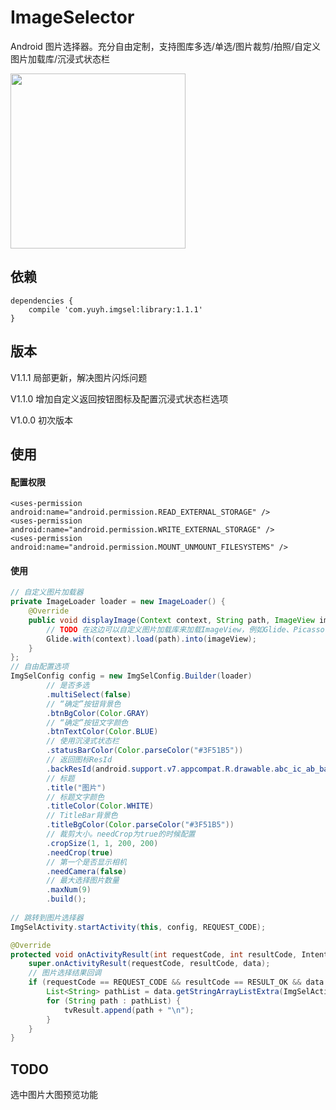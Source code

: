 # ImageSelector

Android 图片选择器。充分自由定制，支持图库多选/单选/图片裁剪/拍照/自定义图片加载库/沉浸式状态栏

<img src="https://github.com/smuyyh/ImageSelector/blob/master/screenshot/screen_1.png?raw=true" width=280/>

## 依赖
```
dependencies {
    compile 'com.yuyh.imgsel:library:1.1.1'
}
```

## 版本

V1.1.1 局部更新，解决图片闪烁问题

V1.1.0 增加自定义返回按钮图标及配置沉浸式状态栏选项

V1.0.0 初次版本

## 使用

#### 配置权限
```
<uses-permission android:name="android.permission.READ_EXTERNAL_STORAGE" />
<uses-permission android:name="android.permission.WRITE_EXTERNAL_STORAGE" />
<uses-permission android:name="android.permission.MOUNT_UNMOUNT_FILESYSTEMS" />
```

#### 使用

```java
// 自定义图片加载器
private ImageLoader loader = new ImageLoader() {
    @Override
    public void displayImage(Context context, String path, ImageView imageView) {
        // TODO 在这边可以自定义图片加载库来加载ImageView，例如Glide、Picasso、ImageLoader等
        Glide.with(context).load(path).into(imageView);
    }
};
// 自由配置选项
ImgSelConfig config = new ImgSelConfig.Builder(loader)
        // 是否多选
        .multiSelect(false)
        // “确定”按钮背景色
        .btnBgColor(Color.GRAY)
        // “确定”按钮文字颜色
        .btnTextColor(Color.BLUE)
        // 使用沉浸式状态栏
        .statusBarColor(Color.parseColor("#3F51B5"))
        // 返回图标ResId
        .backResId(android.support.v7.appcompat.R.drawable.abc_ic_ab_back_mtrl_am_alpha)
        // 标题
        .title("图片")
        // 标题文字颜色
        .titleColor(Color.WHITE)
        // TitleBar背景色
        .titleBgColor(Color.parseColor("#3F51B5"))
        // 裁剪大小。needCrop为true的时候配置
        .cropSize(1, 1, 200, 200)
        .needCrop(true)
        // 第一个是否显示相机
        .needCamera(false)
        // 最大选择图片数量
        .maxNum(9)
        .build();
        
// 跳转到图片选择器
ImgSelActivity.startActivity(this, config, REQUEST_CODE);
```

```java
@Override
protected void onActivityResult(int requestCode, int resultCode, Intent data) {
    super.onActivityResult(requestCode, resultCode, data);
    // 图片选择结果回调
    if (requestCode == REQUEST_CODE && resultCode == RESULT_OK && data != null) {
        List<String> pathList = data.getStringArrayListExtra(ImgSelActivity.INTENT_RESULT);
        for (String path : pathList) {
            tvResult.append(path + "\n");
        }
    }
}
```

## TODO
选中图片大图预览功能
